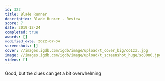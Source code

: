 ```yaml
---
id: 322
title: Blade Runner
description: Blade Runner - Review
score: 7
date: 2019-12-24
completed: true
awards: []
modified_date: 2022-07-04
screenshots: []
cover: //images.igdb.com/igdb/image/upload/t_cover_big/co1zz1.jpg
image: //images.igdb.com/igdb/image/upload/t_screenshot_huge/sc80n0.jpg
videos: []
---
```

Good, but the clues can get a bit overwhelming